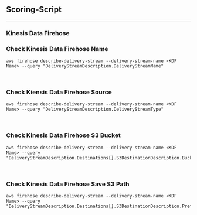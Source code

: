 ## Scoring-Script
---
### Kinesis Data Firehose
### Check Kinesis Data Firehose Name
```
aws firehose describe-delivery-stream --delivery-stream-name <KDF Name> --query "DeliveryStreamDescription.DeliveryStreamName"
```

<br>

### Check Kiensis Data Firehose Source
```
aws firehose describe-delivery-stream --delivery-stream-name <KDF Name> --query "DeliveryStreamDescription.DeliveryStreamType"
```

<br>

### Check Kinesis Data Firehose S3 Bucket
```
aws firehose describe-delivery-stream --delivery-stream-name <KDF Name> --query "DeliveryStreamDescription.Destinations[].S3DestinationDescription.BucketARN"
```

<br>

### Check Kinesis Data Firehose Save S3 Path
```
aws firehose describe-delivery-stream --delivery-stream-name <KDF Name> --query "DeliveryStreamDescription.Destinations[].S3DestinationDescription.Prefix"
```